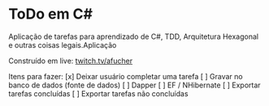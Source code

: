 # ToDo em C#

Aplicação de tarefas para aprendizado de C#, TDD, Arquitetura Hexagonal e outras coisas legais.Aplicação

Construído em live: [twitch.tv/afucher](twitch.tv/afucher)

Itens para fazer:
[x] Deixar usuário completar uma tarefa
[ ] Gravar no banco de dados (fonte de dados)
  [ ] Dapper
  [ ] EF / NHibernate
[ ] Exportar tarefas concluídas
[ ] Exportar tarefas não concluídas